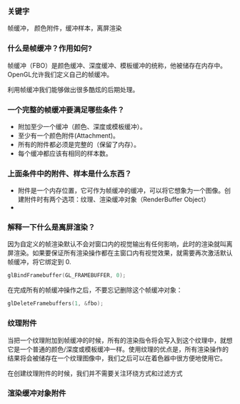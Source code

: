 ### 关键字

帧缓冲， 颜色附件，缓冲样本，离屏渲染

### 什么是帧缓冲？作用如何?

帧缓冲（FBO）是颜色缓冲、深度缓冲、模板缓冲的统称，他被储存在内存中。OpenGL允许我们定义自己的帧缓冲。

利用帧缓冲我们能够做出很多酷炫的后期处理。

### 一个完整的帧缓冲要满足哪些条件？

- 附加至少一个缓冲（颜色、深度或模板缓冲）。
- 至少有一个颜色附件(Attachment)。
- 所有的附件都必须是完整的（保留了内存）。
- 每个缓冲都应该有相同的样本数。

### 上面条件中的附件、样本是什么东西？

- 附件是一个内存位置，它可作为帧缓冲的缓冲，可以将它想象为一个图像。创建附件时有两个选项：纹理、渲染缓冲对象（RenderBuffer Object）
- 

### 解释一下什么是离屏渲染？

因为自定义的帧渲染默认不会对窗口内的视觉输出有任何影响，此时的渲染就叫离屏渲染。如果要保证所有渲染操作都在主窗口内有视觉效果，就需要再次激活默认帧缓冲，将它绑定到 0.

```c++
glBindFramebuffer(GL_FRAMEBUFFER, 0);
```

在完成所有的帧缓冲操作之后，不要忘记删除这个帧缓冲对象：

```C++
glDeleteFramebuffers(1, &fbo);
```

### 纹理附件

当把一个纹理附加到帧缓冲的时候，所有的渲染指令将会写入到这个纹理中，就想它是一个普通的颜色/深度或模板缓冲一样。使用纹理的优点是，所有渲染操作的结果将会被储存在一个纹理图像中，我们之后可以在着色器中很方便地使用它。

在创建纹理附件的时候，我们并不需要关注环绕方式和过滤方式

### 渲染缓冲对象附件

